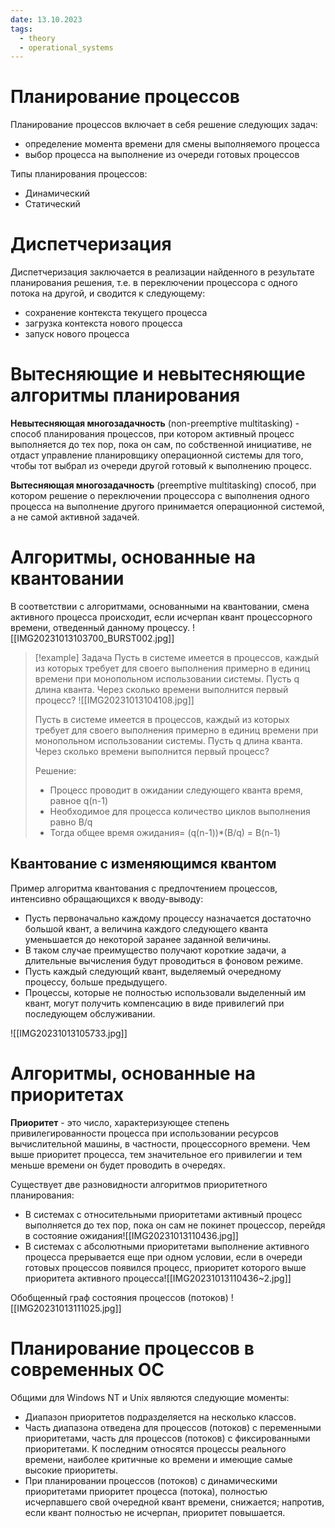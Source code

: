 ```yaml
---
date: 13.10.2023
tags:
  - theory
  - operational_systems
---
```

# Планирование процессов
Планирование процессов включает в себя решение следующих задач:
- определение момента времени для смены выполняемого процесса
- выбор процесса на выполнение из очереди готовых процессов

Типы планирования процессов:
- Динамический
- Статический

# Диспетчеризация
Диспетчеризация заключается в реализации найденного в результате планирования решения, т.е. в переключении процессора с одного потока на другой, и сводится к следующему:
- сохранение контекста текущего процесса
- загрузка контекста нового процесса
- запуск нового процесса

# Вытесняющие и невытесняющие алгоритмы планирования
**Невытесняющая многозадачность** (non-preemptive multitasking) - способ планирования процессов, при котором активный процесс выполняется до тех пор, пока он сам, по собственной инициативе, не отдаст управление планировщику операционной системы для того, чтобы тот выбрал из очереди другой готовый к выполнению процесс.

**Вытесняющая многозадачность** (preemptive multitasking) способ, при котором решение о переключении процессора с выполнения одного процесса на выполнение другого принимается операционной системой, а не самой активной задачей.

# Алгоритмы, основанные на квантовании
В соответствии с алгоритмами, основанными на квантовании, смена активного процесса происходит, если исчерпан квант процессорного времени, отведенный данному процессу.
![[IMG20231013103700_BURST002.jpg]]

> [!example] Задача
> Пусть в системе имеется в процессов, каждый из которых требует для своего выполнения примерно в единиц времени при монопольном использовании системы. Пусть q длина кванта. Через сколько времени выполнится первый процесс?
> ![[IMG20231013104108.jpg]]
> 
> Пусть в системе имеется в процессов, каждый из которых требует для своего выполнения примерно в единиц времени при монопольном использовании системы. Пусть q длина кванта. Через сколько времени выполнится первый процесс?
> 
> Решение:
> - Процесс проводит в ожидании следующего кванта время, равное q(n-1)
> - Необходимое для процесса количество циклов выполнения равно B/q
> - Тогда общее время ожидания= (q(n-1))\*(B/q) = B(n-1)

## Квантование с изменяющимся квантом

Пример алгоритма квантования с предпочтением процессов, интенсивно обращающихся к вводу-выводу:
- Пусть первоначально каждому процессу назначается достаточно большой квант, а величина каждого следующего кванта уменьшается до некоторой заранее заданной величины.
- В таком случае преимущество получают короткие задачи, а длительные вычисления будут проводиться в фоновом режиме.
- Пусть каждый следующий квант, выделяемый очередному процессу, больше предыдущего.
- Процессы, которые не полностью использовали выделенный им квант, могут получить компенсацию в виде привилегий при последующем обслуживании.

![[IMG20231013105733.jpg]]

# Алгоритмы, основанные на приоритетах
**Приоритет** - это число, характеризующее степень привилегированности процесса при использовании ресурсов вычислительной машины, в частности, процессорного времени. Чем выше приоритет процесса, тем значительное его привилегии и тем меньше времени он будет проводить в очередях.

Существует две разновидности алгоритмов приоритетного планирования:
- В системах с относительными приоритетами активный процесс выполняется до тех пор, пока он сам не покинет процессор, перейдя в состояние ожидания![[IMG20231013110436.jpg]]
- В системах с абсолютными приоритетами выполнение активного процесса прерывается еще при одном условии, если в очереди готовых процессов появился процесс, приоритет которого выше приоритета активного процесса![[IMG20231013110436~2.jpg]]

Обобщенный граф состояния процессов (потоков)
![[IMG20231013111025.jpg]]

# Планирование процессов в современных ОС
Общими для Windows NT и Unix являются следующие моменты:
- Диапазон приоритетов подразделяется на несколько классов.
- Часть диапазона отведена для процессов (потоков) с переменными приоритетами, часть для процессов (потоков) с фиксированными приоритетами. К последним относятся процессы реального времени, наиболее критичные ко времени и имеющие самые высокие приоритеты.
- При планировании процессов (потоков) с динамическими приоритетами приоритет процесса (потока), полностью исчерпавшего свой очередной квант времени, снижается; напротив, если квант полностью не исчерпан, приоритет повышается.

